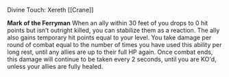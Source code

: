 Divine Touch: Xereth
[[Crane]]

**Mark of the Ferryman** 
When an ally within 30 feet of you drops to 0 hit points but isn’t outright killed, you can stabilize them as a reaction. The ally also gains temporary hit points equal to your level. You take damage per round of combat equal to the number of times you have used this ability per long rest, until any allies are up to their full HP again. Once combat ends, this damage will continue to be taken every 2 seconds, until you are KO'd, unless your allies are fully healed.